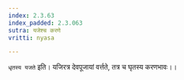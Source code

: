 ```yaml
---
index: 2.3.63
index_padded: 2.3.063
sutra: यजेश्च करणे
vritti: nyasa

---
```

`धृतस्य यजते` इति। यजिरत्र देवपूजायां वर्त्तते, तत्र च घृतस्य करणभावः।।